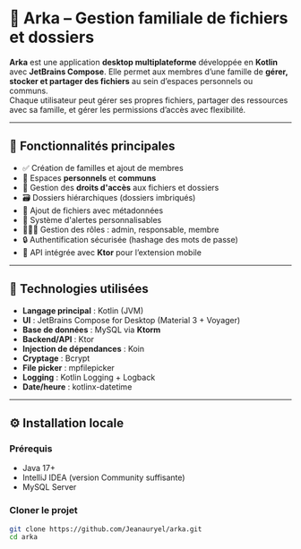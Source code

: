 # 📁 Arka – Gestion familiale de fichiers et dossiers

**Arka** est une application **desktop multiplateforme** développée en **Kotlin** avec **JetBrains Compose**. Elle permet aux membres d’une famille de **gérer, stocker et partager des fichiers** au sein d’espaces personnels ou communs.  
Chaque utilisateur peut gérer ses propres fichiers, partager des ressources avec sa famille, et gérer les permissions d’accès avec flexibilité.

---

## 🚀 Fonctionnalités principales

- ✅ Création de familles et ajout de membres
- 📂 Espaces **personnels** et **communs**
- 🔐 Gestion des **droits d'accès** aux fichiers et dossiers
- 🗃️ Dossiers hiérarchiques (dossiers imbriqués)
- 📎 Ajout de fichiers avec métadonnées
- 📅 Système d'alertes personnalisables
- 🧑‍🤝‍🧑 Gestion des rôles : admin, responsable, membre
- 🔒 Authentification sécurisée (hashage des mots de passe)
- 🔁 API intégrée avec **Ktor** pour l’extension mobile

---

## 🧱 Technologies utilisées

- **Langage principal** : Kotlin (JVM)
- **UI** : JetBrains Compose for Desktop (Material 3 + Voyager)
- **Base de données** : MySQL via **Ktorm**
- **Backend/API** : Ktor
- **Injection de dépendances** : Koin
- **Cryptage** : Bcrypt
- **File picker** : mpfilepicker
- **Logging** : Kotlin Logging + Logback
- **Date/heure** : kotlinx-datetime

---

## ⚙️ Installation locale

### Prérequis

- Java 17+
- IntelliJ IDEA (version Community suffisante)
- MySQL Server

### Cloner le projet

```bash
git clone https://github.com/Jeanauryel/arka.git
cd arka
